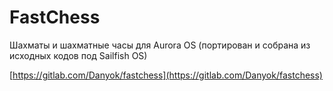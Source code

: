 FastChess
===================

Шахматы и шахматные часы для Aurora OS (портирован и собрана из исходных кодов под Sailfish OS)

[https://gitlab.com/Danyok/fastchess](https://gitlab.com/Danyok/fastchess)
